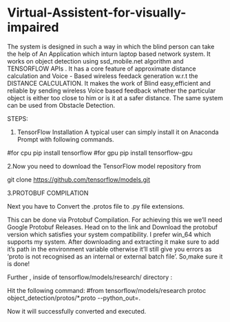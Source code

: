 # Virtual-Assistent-for-visually-impaired

The system is designed in such a way in which the blind person can take the help of An Application which inturn laptop based network system. It works on object detection using ssd_mobile.net algorithm and TENSORFLOW APIs . It has a core feature of approximate distance calculation and Voice - Based wireless feedack generation w.r.t the DISTANCE CALCULATION. It makes the work of Blind easy,efficient and reliable by sending wireless Voice based feedback whether the particular object is either too close to him or is it at a safer distance. The same system can be used from Obstacle Detection. 

STEPS:
1. TensorFlow Installation
A typical user can simply install it on Anaconda Prompt with following commands.

#for cpu
pip install tensorflow
#for gpu
pip install tensorflow-gpu

2.Now you need to download the TensorFlow model repository from
 
git clone https://github.com/tensorflow/models.git

3.PROTOBUF COMPILATION

Next you have to Convert the .protos file to .py file extensions.

This can be done via Protobuf Compilation. For achieving this we we’ll need Google Protobuf Releases. Head on to the link and Download the protobuf version which satisfies your system compatibility. I prefer win_64 which supports my system. After downloading and extracting it make sure to add it’s path in the environment variable otherwise it’ll still give you errors as ‘proto is not recognised as an internal or external batch file’. So,make sure it is done!

Further , inside of tensorflow/models/research/ directory :

Hit the following command:
#from tensorflow/models/research
protoc object_detection/protos/*.proto --python_out=.

Now it will successfully converted and executed.
